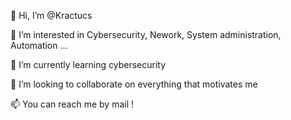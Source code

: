 👋 Hi, I’m @Kractucs

👀 I’m interested in Cybersecurity, Nework, System administration, Automation ...

🌱 I’m currently learning cybersecurity

💞️ I’m looking to collaborate on everything that motivates me

📫 You can reach me by mail ! 

<!---
Kractucs/Kractucs is a ✨ special ✨ repository because its `README.md` (this file) appears on your GitHub profile.
You can click the Preview link to take a look at your changes.
--->
